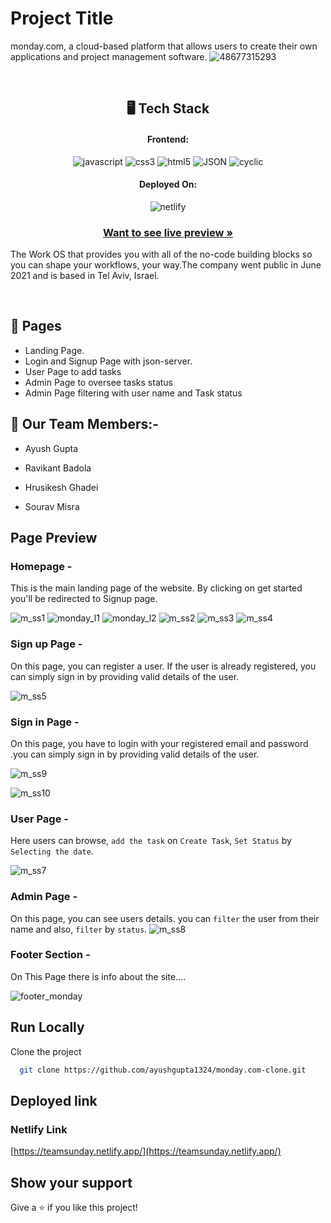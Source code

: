 # Project Title

monday.com, a cloud-based platform that allows users to create their own applications and project management software. 
![48677315293](https://user-images.githubusercontent.com/112663758/221874566-176a375d-9055-4b21-954f-3a62913e87bb.png)


<br/>

<h2 align="center">🖥️ Tech Stack</h2>

<h4 align="center">Frontend:</h4>
<p align="center">
 
  <img src="https://img.shields.io/badge/JavaScript-323330?style=for-the-badge&logo=javascript&logoColor=F7DF1E" alt="javascript" />
  <img src="https://img.shields.io/badge/CSS3-1572B6?style=for-the-badge&logo=css3&logoColor=white" alt="css3" />
  <img src="https://img.shields.io/badge/HTML5-E34F26?style=for-the-badge&logo=html5&logoColor=white" alt="html5" />
  <img src="https://img.shields.io/badge/json-FFFFFF?style=for-the-badge&logo=json&logoColor=black" alt="JSON" />
  <img src="https://img.shields.io/badge/cyclic-1B3ED4?style=for-the-badge&logo=cyclic&logoColor=white" alt="cyclic" />
  
</p>


<h4 align="center">Deployed On:</h4>

<p align="center">
  <img src="https://img.shields.io/badge/netlify-white?style=for-the-badge&logo=netlify&logoColor=43A4BE" alt="netlify" />
</p>

<h3 align="center"><a href="https://teamsunday.netlify.app/"><strong>Want to see live preview »</strong></a></h3>

The Work OS that provides you with all of the no-code building blocks so you can shape your workflows, your way.The company went public in June 2021 and is based in Tel Aviv, Israel.

<br/>

## 🚀 Pages
-   Landing Page.
-   Login and Signup Page with json-server.
-   User Page to add tasks
-   Admin Page to oversee tasks status
-   Admin Page filtering with user name and Task status


## 🚀 Our Team Members:-

-   Ayush Gupta

-   Ravikant Badola 

-   Hrusikesh Ghadei

-   Sourav Misra

## Page Preview

### Homepage -

This is the main landing page of the website. By clicking on get started you'll be redirected to Signup page.

![m_ss1](https://user-images.githubusercontent.com/112663758/221871450-43650dc5-e128-42f6-9450-9bf743a8710b.PNG)
![monday_l1](https://user-images.githubusercontent.com/112663758/221873740-cadc2b04-e751-4378-9f22-6921fb37fe44.PNG)
![monday_l2](https://user-images.githubusercontent.com/112663758/221873748-01190b2e-c551-468d-b96e-66be30284d75.PNG)
![m_ss2](https://user-images.githubusercontent.com/112663758/221871467-11c6f4a0-37c9-44fd-a51b-26cfad1a9621.PNG)
![m_ss3](https://user-images.githubusercontent.com/112663758/221871475-ab42d8bb-4d43-4b03-b0e7-abc1fb1da888.PNG)
![m_ss4](https://user-images.githubusercontent.com/112663758/221871479-b3e435f8-88a2-4770-a0ca-cf672a0e41e4.PNG)

### Sign up Page -

On this page, you can register a user. If the user is already registered, you can simply sign in by providing valid details of the user. 

![m_ss5](https://user-images.githubusercontent.com/112663758/221871677-9f85f7e4-7f67-419e-a00f-08c6c9d23755.PNG)

###  Sign in Page - 

On this page, you have to login with your registered email and password .you can simply sign in by providing valid details of the user. 

![m_ss9](https://user-images.githubusercontent.com/112663758/221872149-cd81639f-4124-4b0b-94f1-cfe47106555d.PNG)

![m_ss10](https://user-images.githubusercontent.com/112663758/221872208-ee212b24-afa3-4d5d-9dc9-5c367b2a179c.PNG)


### User Page -

Here users can browse, `add the task` on `Create Task`, `Set Status` by `Selecting the date`.
 
![m_ss7](https://user-images.githubusercontent.com/112663758/221872438-ee256bc4-cbe8-4d40-bb80-cfc0eb5dc886.PNG)


### Admin Page -

On this page, you can see users details. you can `filter` the user from their name and also, `filter` by `status`. 
![m_ss8](https://user-images.githubusercontent.com/112663758/221872550-9a1ed2a8-f69d-4dfb-940c-f2d5f77fc0b0.PNG)

### Footer Section -

On This Page there is info about the site....

![footer_monday](https://user-images.githubusercontent.com/112663758/221873039-9924b58b-e8ea-49bf-bf94-92fbebed2d2a.PNG)


## Run Locally

Clone the project

```bash
  git clone https://github.com/ayushgupta1324/monday.com-clone.git
```


## Deployed link

### Netlify Link

[https://teamsunday.netlify.app/](https://teamsunday.netlify.app/)

## Show your support

Give a ⭐️ if you like this project!
